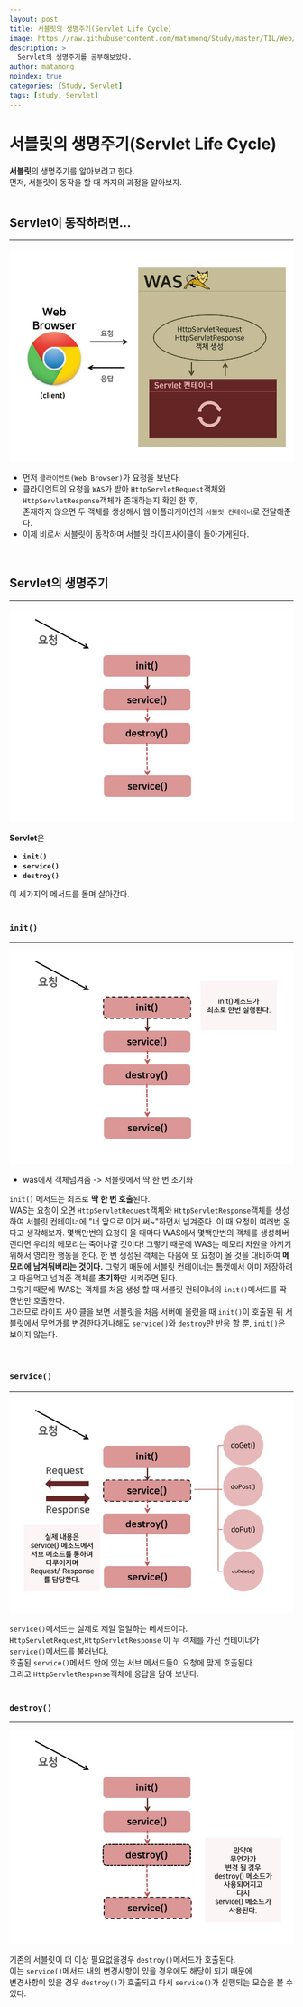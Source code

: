 ```yaml
---
layout: post
title: 서블릿의 생명주기(Servlet Life Cycle)
image: https://raw.githubusercontent.com/matamong/Study/master/TIL/Web/Servlet/img/Servlet/ServletLifeCycle/%EC%8A%AC%EB%9D%BC%EC%9D%B4%EB%93%9C1.JPG
description: >
  Servlet의 생명주기를 공부해보았다.
author: matamong
noindex: true
categories: [Study, Servlet]
tags: [study, Servlet]
---
```


# 서블릿의 생명주기(Servlet Life Cycle)

**서블릿**의 생명주기를 알아보려고 한다.<br>
먼저, 서블릿이 동작을 할 때 까지의 과정을 알아보자.<br>
<br>

## **Servlet**이 동작하려면...<br>
* * *
![ppt1](https://raw.githubusercontent.com/matamong/Study/master/TIL/Web/Servlet/img/Servlet/ServletLifeCycle/%EC%8A%AC%EB%9D%BC%EC%9D%B4%EB%93%9C1.JPG)

- 먼저 `클라이언트(Web Browser)`가 요청을 보낸다.
- 클라이언트의 요청을 `WAS`가 받아 `HttpServletRequest`객체와 `HttpServletResponse`객체가 존재하는지 확인 한 후,<br>
  존재하지 않으면 두 객체를 생성해서 웹 어플리케이션의 `서블릿 컨테이너`로 전달해준다.
- 이제 비로서 서블릿이 동작하며 서블릿 라이프사이클이 돌아가게된다.<br>
<br>

## **Servlet**의 생명주기 <br>
* * *
![ppt2](https://raw.githubusercontent.com/matamong/Study/master/TIL/Web/Servlet/img/Servlet/ServletLifeCycle/%EC%8A%AC%EB%9D%BC%EC%9D%B4%EB%93%9C2.JPG)

**Servlet**은 
- **`init()`**
- **`service()`**
- **`destroy()`** 

이 세가지의 메서드를 돌며 살아간다.<br>
<br>

### **`init()`**<br>
* * *
![init()ppt](https://raw.githubusercontent.com/matamong/Study/master/TIL/Web/Servlet/img/Servlet/ServletLifeCycle/%EC%8A%AC%EB%9D%BC%EC%9D%B4%EB%93%9C3.JPG)

- was에서 객체넘겨줌 -> 서블릿에서 딱 한 번 초기화 <br>

`init()` 메서드는 최초로 **딱 한 번 호출**된다.<br>
WAS는 요청이 오면 `HttpServletRequest`객체와 `HttpServletResponse`객체를 생성하여 서블릿 컨테이너에 "너 앞으로 이거 써~"하면서 넘겨준다. 이 때 요청이 여러번 온다고 생각해보자. 몇백만번의 요청이 올 때마다 WAS에서 몇백만번의 객체를 생성해버린다면 우리의 메모리는 죽어나갈 것이다! 그렇기 때문에 WAS는 메모리 자원을 아끼기 위해서 영리한 행동을 한다. 한 번 생성된 객체는 다음에 또 요청이 올 것을 대비하여 **메모리에 남겨둬버리는 것이다.** 그렇기 때문에 서블릿 컨테이너는 톰캣에서 이미 저장하려고 마음먹고 넘겨준 객체를 **초기화**만 시켜주면 된다. <br>
그렇기 때문에 WAS는 객체를 처음 생성 할 때 서블릿 컨테이너의  `init()`메서드를 딱 한번만 호출한다.<br> 
그러므로 라이프 사이클을 보면 서블릿을 처음 서버에 올렸을 때 `init()`이 호출된 뒤 서블릿에서 무언가를 변경한다거나해도 `service()`와 `destroy`만 반응 할 뿐, `init()`은 보이지 않는다.

<br>

### **`service()`**<br>
* * *
![service()ppt](https://raw.githubusercontent.com/matamong/Study/master/TIL/Web/Servlet/img/Servlet/ServletLifeCycle/%EC%8A%AC%EB%9D%BC%EC%9D%B4%EB%93%9C4.JPG)

`service()`메서드는 실제로 제일 열일하는 메서드이다.<br>
`HttpServletRequest`,`HttpServletResponse` 이 두 객체를 가진 컨테이너가 `service()`메서드를 불러낸다.<br>
호출된 `service()`메서드 안에 있는 서브 메서드들이 요청에 맞게 호출된다.<br>
그리고 `HttpServletResponse`객체에 응답을 담아 보낸다.<br>
<br>

### **`destroy()`**<br>
* * *
![service()ppt](https://raw.githubusercontent.com/matamong/Study/master/TIL/Web/Servlet/img/Servlet/ServletLifeCycle/%EC%8A%AC%EB%9D%BC%EC%9D%B4%EB%93%9C5.JPG)

기존의 서블릿이 더 이상 필요없을경우 `destroy()`메서드가 호출된다.<br>
이는 `service()`메서드 내의 변경사항이 있을 경우에도 해당이 되기 때문에<br>
변경사항이 있을 경우 `destroy()`가 호출되고 다시 `service()`가 실행되는 모습을 볼 수 있다.<br>




 
